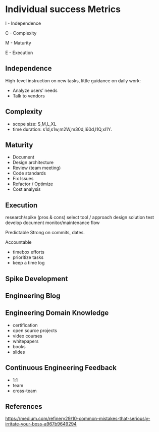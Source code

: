 # Individual success Metrics

I - Independence 

C - Complexity

M - Maturity

E - Execution

## Independence 
High-level instruction on new tasks, little guidance on daily work:
- Analyze users’ needs 
- Talk to vendors

## Complexity
- scope size: S,M,L,XL
- time duration: s1d,s1w,m2W,m30d,l60d,l1Q,xl1Y.


## Maturity
- Document
- Design architecture 
- Review (team meeting)
- Code standards
- Fix Issues
- Refactor / Optimize
- Cost analysis

## Execution
research/spike (pros & cons) 
select tool / approach
design solution
test
develop
document
monitor/maintenance flow

Predictable
Strong on commits, dates.

Accountable
- timebox efforts
- prioritize tasks
- keep a time log


## Spike Development

## Engineering Blog

## Engineering Domain Knowledge 
- certification
- open source projects
- video courses
- whitepapers
- books
- slides

## Continuous Engineering Feedback
- 1:1 
- team
- cross-team

## References
https://medium.com/refinery29/10-common-mistakes-that-seriously-irritate-your-boss-a967b9649294
